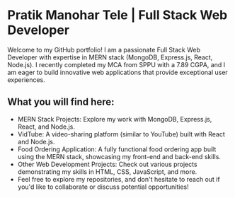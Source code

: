 # Pratik Manohar Tele | Full Stack Web Developer

Welcome to my GitHub portfolio! I am a passionate Full Stack Web Developer with expertise in MERN stack (MongoDB, Express.js, React, Node.js). I recently completed my MCA from SPPU with a 7.89 CGPA, and I am eager to build innovative web applications that provide exceptional user experiences.

## What you will find here:

- MERN Stack Projects: Explore my work with MongoDB, Express.js, React, and Node.js.
- VidTube: A video-sharing platform (similar to YouTube) built with React and Node.js.
- Food Ordering Application: A fully functional food ordering app built using the MERN stack, showcasing my front-end and back-end skills.
- Other Web Development Projects: Check out various projects demonstrating my skills in HTML, CSS, JavaScript, and more.
- Feel free to explore my repositories, and don't hesitate to reach out if you'd like to collaborate or discuss potential opportunities!
